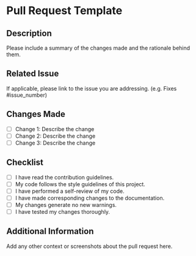 # Pull Request Template

## Description
Please include a summary of the changes made and the rationale behind them.

## Related Issue
If applicable, please link to the issue you are addressing. (e.g. Fixes #issue_number)

## Changes Made
- [ ] Change 1: Describe the change
- [ ] Change 2: Describe the change
- [ ] Change 3: Describe the change

## Checklist
- [ ] I have read the contribution guidelines.
- [ ] My code follows the style guidelines of this project.
- [ ] I have performed a self-review of my code.
- [ ] I have made corresponding changes to the documentation.
- [ ] My changes generate no new warnings.
- [ ] I have tested my changes thoroughly.

## Additional Information
Add any other context or screenshots about the pull request here.
